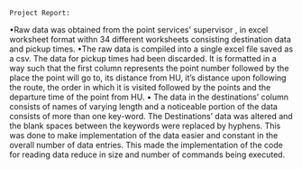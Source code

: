 	Project Report:
•Raw data was obtained from the point services' supervisor , in excel worksheet format withn 34 different worksheets consisting destination data and pickup times. 
•The raw data is compiled into a single excel file saved as a csv. The data for pickup times had been discarded. It is formatted in a way such that the first column represents the point number followed by the place the point will go to, its distance from HU, it’s distance upon following the route, the order in which it is visited followed by the points and the departure time of the point from HU.
•	The data in the destinations’ column consists of names of varying length and a noticeable portion of the data consists of more than one key-word. The Destinations’ data was altered and the blank spaces between the keywords were replaced by hyphens. This was done to make implementation of the data easier and constant in the overall number of data entries. This made the implementation of the code for reading data reduce in size and number of commands being executed.

